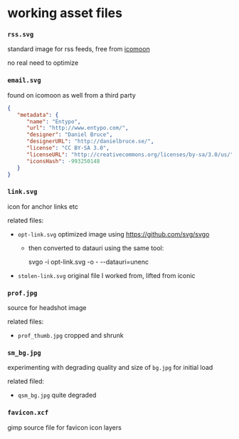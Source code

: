 working asset files
====

### `rss.svg`

standard image for rss feeds, free from
[icomoon](https://icomoon.io/app/#/select)

no real need to optimize

### `email.svg`

found on icomoon as well from a third party

```json
{
   "metadata": {
      "name": "Entypo",
      "url": "http://www.entypo.com/",
      "designer": "Daniel Bruce",
      "designerURL": "http://danielbruce.se/",
      "license": "CC BY-SA 3.0",
      "licenseURL": "http://creativecommons.org/licenses/by-sa/3.0/us/",
      "iconsHash": -993250148
   }
}
```

### `link.svg`

icon for anchor links etc

related files:

- `opt-link.svg` optimized image using <https://github.com/svg/svgo>
    - then converted to datauri using the same tool:

        svgo -i opt-link.svg -o - --datauri=unenc
- `stolen-link.svg` original file I worked from, lifted from iconic

### `prof.jpg`

source for headshot image

related files:

- `prof_thumb.jpg` cropped and shrunk

### `sm_bg.jpg`

experimenting with degrading quality and size of `bg.jpg` for initial load

related filed:

- `qsm_bg.jpg` quite degraded

### `favicon.xcf`

gimp source file for favicon icon layers

